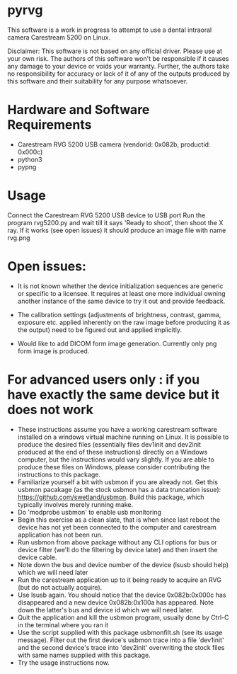 # pyrvg

This software is a work in progress to attempt to use a dental intraoral camera Carestream 5200 on Linux.

Disclaimer: This software is not based on any official driver. Please use at your own risk. The authors of this software won't be responsible if it causes any damage to your device or voids your warranty. Further, the authors take no responsibility for accuracy or lack of it of any of the outputs produced by this software and their suitability for any purpose whatsoever.

# Hardware and Software Requirements

- Carestream RVG 5200 USB camera (vendorid: 0x082b, productid: 0x000c)
- python3
- pypng

# Usage

Connect the Carestream RVG 5200 USB device to USB port
Run the program rvg5200.py and wait till it says 'Ready to shoot', then shoot the X ray. If it works (see open issues) it should produce an image file with name rvg.png

# Open issues:

- It is not known whether the device initialization sequences are generic or specific to a licensee. It requires at least one more individual owning another instance of the same device to try it out and provide feedback.

- The calibration settings (adjustments of brightness, contrast, gamma, exposure etc. applied inherently on the raw image before producing it as the output) need to be figured out and applied implicitly.

- Would like to add DICOM form image generation. Currently only png form image is produced.

# For advanced users only : if you have exactly the same device but it does not work

- These instructions assume you have a working carestream software installed on a windows virtual machine running on Linux. It is possible to produce the desired files (essentially files dev1init and dev2init produced at the end of these instructions) directly on a Windows computer, but the instructions would vary slightly. If you are able to produce these files on Windows, please consider contributing the instructions to this package.
- Familiarize yourself a bit with usbmon if you are already not. Get this usbmon pacakage (as the stock usbmon has a data truncation issue): https://github.com/swetland/usbmon. Build this package, which typically involves merely running make.
- Do 'modprobe usbmon' to enable usb monitoring
- Begin this exercise as a clean slate, that is when since last reboot the device has not yet been connected to the computer and carestream application has not been run.
- Run usbmon from above package without any CLI options for bus or device filter (we'll do the filtering by device later) and then insert the device cable.
- Note down the bus and device number of the device (lsusb should help) which we will need later
- Run the carestream application up to it being ready to acquire an RVG (but do not actually acquire).
- Use lsusb again. You should notice that the device 0x082b:0x000c has disappeared and a new device 0x082b:0x100a has appeared. Note down the latter's bus and device id which we will need later.
- Quit the application and kill the usbmon program, usually done by Ctrl-C in the terminal where you ran it
- Use the script supplied with this package usbmonfilt.sh (see its usage message). Filter out the first device's usbmon trace into a file 'dev1init' and the second device's trace into 'dev2init' overwriting the stock files with same names supplied with this package.
- Try the usage instructions now.
